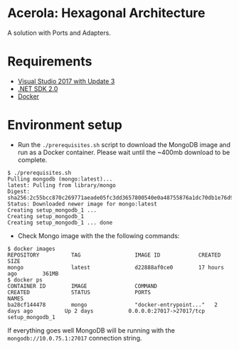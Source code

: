 # Acerola: Hexagonal Architecture
A solution with Ports and Adapters.

# Requirements
* [Visual Studio 2017 with Update 3](https://www.visualstudio.com/en-us/news/releasenotes/vs2017-relnotes)
* [.NET SDK 2.0](https://www.microsoft.com/net/download/core)
* [Docker](https://docs.docker.com/docker-for-windows/install/)

# Environment setup

* Run the `./prerequisites.sh` script to download the MongoDB image and run as a Docker container. 
Please wait until the ~400mb download to be complete.

```
$ ./prerequisites.sh
Pulling mongodb (mongo:latest)...
latest: Pulling from library/mongo
Digest: sha256:2c55bcc870c269771aeade05fc3dd3657800540e0a48755876a1dc70db1e76d9
Status: Downloaded newer image for mongo:latest
Creating setup_mongodb_1 ...
Creating setup_mongodb_1
Creating setup_mongodb_1 ... done
```
* Check Mongo image with the the following commands:

```
$ docker images
REPOSITORY          TAG                 IMAGE ID            CREATED             SIZE
mongo               latest              d22888af0ce0        17 hours ago        361MB
$ docker ps
CONTAINER ID        IMAGE               COMMAND                  CREATED             STATUS              PORTS                                            NAMES
ba28cf144478        mongo               "docker-entrypoint..."   2 days ago          Up 2 days           0.0.0.0:27017->27017/tcp                         setup_mongodb_1
```

If everything goes well MongoDB will be running with the `mongodb://10.0.75.1:27017` connection string.

